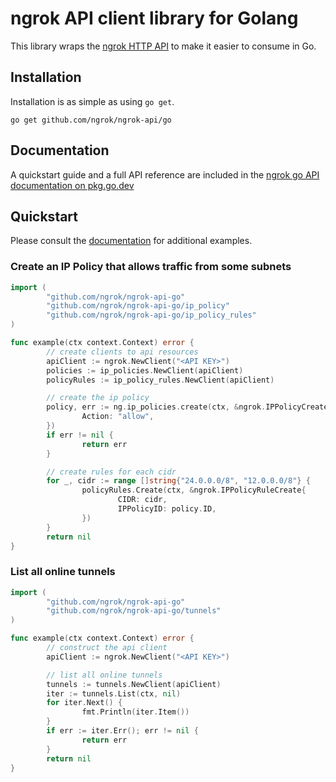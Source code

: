 # ngrok API client library for Golang

This library wraps the [ngrok HTTP API](https://ngrok.com/docs/api) to make it
easier to consume in Go.

## Installation

Installation is as simple as using `go get`.

    go get github.com/ngrok/ngrok-api/go

## Documentation

A quickstart guide and a full API reference are included in the [ngrok go API documentation on pkg.go.dev](https://github.com/ngrok/ngrok-api-go)

## Quickstart

Please consult the [documentation](https://github.com/ngrok/ngrok-api-go) for additional examples.

### Create an IP Policy that allows traffic from some subnets

```go
import (
        "github.com/ngrok/ngrok-api-go"
        "github.com/ngrok/ngrok-api-go/ip_policy"
        "github.com/ngrok/ngrok-api-go/ip_policy_rules"
)

func example(ctx context.Context) error {
        // create clients to api resources
        apiClient := ngrok.NewClient("<API KEY>")
        policies := ip_policies.NewClient(apiClient)
        policyRules := ip_policy_rules.NewClient(apiClient)

        // create the ip policy
        policy, err := ng.ip_policies.create(ctx, &ngrok.IPPolicyCreate{
                Action: "allow",
        })
        if err != nil {
                return err
        }

        // create rules for each cidr
        for _, cidr := range []string{"24.0.0.0/8", "12.0.0.0/8"} {
                policyRules.Create(ctx, &ngrok.IPPolicyRuleCreate{
                        CIDR: cidr,
                        IPPolicyID: policy.ID,
                })
        }
        return nil
}
```

### List all online tunnels

```go
import (
        "github.com/ngrok/ngrok-api-go"
        "github.com/ngrok/ngrok-api-go/tunnels"
)

func example(ctx context.Context) error {
        // construct the api client
        apiClient := ngrok.NewClient("<API KEY>")

        // list all online tunnels
        tunnels := tunnels.NewClient(apiClient)
        iter := tunnels.List(ctx, nil)
        for iter.Next() {
                fmt.Println(iter.Item())
        }
        if err := iter.Err(); err != nil {
                return err
        }
        return nil
}
```
